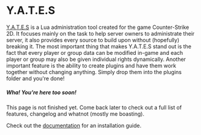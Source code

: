 # Y.A.T.E.S

[Y.A.T.E.S](http://www.thomasyates.nl/docs) is a Lua administration tool created for the game Counter-Strike 2D. It focuses mainly on the task to help server owners to administrate their server, it also provides every source to build upon without (hopefully) breaking it. The most important thing that makes Y.A.T.E.S stand out is the fact that every player or group data can be modified in-game and each player or group may also be given individual rights dynamically. Another important feature is the ability to create plugins and have them work together without changing anything. Simply drop them into the plugins folder and you're done!

##### Wha! You're here too soon!
This page is not finished yet. Come back later to check out a full list of features, changelog and whatnot (mostly me boasting).

Check out the [documentation](http://www.thomasyates.nl/docs) for an installation guide.
